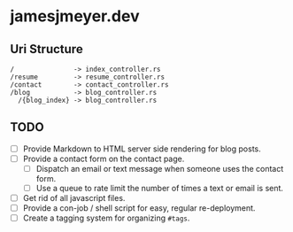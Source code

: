 # jamesjmeyer.dev

## Uri Structure

```shell
/               -> index_controller.rs
/resume         -> resume_controller.rs
/contact        -> contact_controller.rs
/blog           -> blog_controller.rs
  /{blog_index} -> blog_controller.rs
```

## TODO

 - [ ] Provide Markdown to HTML server side rendering for blog posts.
 - [ ] Provide a contact form on the contact page.
    - [ ] Dispatch an email or text message when someone uses the contact form.
    - [ ] Use a queue to rate limit the number of times a text or email is sent.
 - [ ] Get rid of all javascript files.
 - [ ] Provide a con-job / shell script for easy, regular re-deployment.
 - [ ] Create a tagging system for organizing `#tags`.